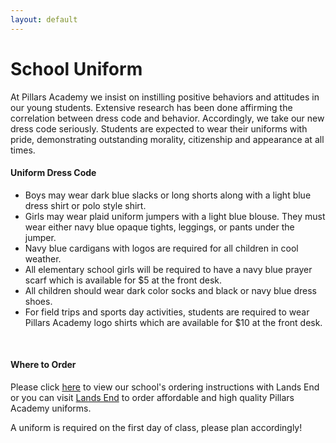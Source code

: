```yaml
---
layout: default
---
```


# School Uniform

At Pillars Academy we insist on instilling positive behaviors and attitudes in our young students. Extensive research has been done affirming the correlation between dress code and behavior. Accordingly, we take our new dress code seriously. Students are expected to wear their uniforms with pride, demonstrating outstanding morality, citizenship and appearance at all times.

#### Uniform Dress Code

- Boys may wear dark blue slacks or long shorts along with a light blue dress shirt or polo style shirt.
- Girls may wear plaid uniform jumpers with a light blue blouse. They must wear either navy blue opaque tights, leggings, or pants under the jumper.
- Navy blue cardigans with logos are required for all children in cool weather.
- All elementary school girls will be required to have a navy blue prayer scarf which is available for $5 at the front desk.
- All children should wear dark color socks and black or navy blue dress shoes.
- For field trips and sports day activities, students are required to wear Pillars Academy logo shirts which are available for $10 at the front desk.

<br />

#### Where to Order

Please click [here](http://www.landsend.com/pp/SchoolSearch.html?selectedSchoolNum=900148883&action=landing) to view our school's ordering instructions with Lands End or you can visit [Lands End](http://www.landsend.com/ix/school-uniforms/index.html?tab=13&seq=1&page=1&pageSize=12&store=le&schoolStoreNum=900148883&omniSchool=900148883) to order affordable and high quality Pillars Academy uniforms.

A uniform is required on the first day of class, please plan accordingly!
